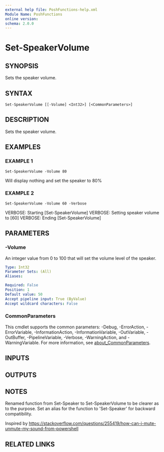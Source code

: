 ```yaml
---
external help file: PoshFunctions-help.xml
Module Name: PoshFunctions
online version:
schema: 2.0.0
---
```


# Set-SpeakerVolume

## SYNOPSIS
Sets the speaker volume.

## SYNTAX

```
Set-SpeakerVolume [[-Volume] <Int32>] [<CommonParameters>]
```

## DESCRIPTION
Sets the speaker volume.

## EXAMPLES

### EXAMPLE 1
```
Set-SpeakerVolume -Volume 80
```

Will display nothing and set the speaker to 80%

### EXAMPLE 2
```
Set-SpeakerVolume -Volume 60 -Verbose
```

VERBOSE: Starting \[Set-SpeakerVolume\]
VERBOSE: Setting speaker volume to \[60\]
VERBOSE: Ending \[Set-SpeakerVolume\]

## PARAMETERS

### -Volume
An integer value from 0 to 100 that will set the volume level of the speaker.

```yaml
Type: Int32
Parameter Sets: (All)
Aliases:

Required: False
Position: 1
Default value: 50
Accept pipeline input: True (ByValue)
Accept wildcard characters: False
```

### CommonParameters
This cmdlet supports the common parameters: -Debug, -ErrorAction, -ErrorVariable, -InformationAction, -InformationVariable, -OutVariable, -OutBuffer, -PipelineVariable, -Verbose, -WarningAction, and -WarningVariable. For more information, see [about_CommonParameters](http://go.microsoft.com/fwlink/?LinkID=113216).

## INPUTS

## OUTPUTS

## NOTES
Renamed function from Set-Speaker to Set-SpeakerVolume to be clearer as to the purpose.
Set an alias for the
function to 'Set-Speaker' for backward compatibility.

Inspired by https://stackoverflow.com/questions/255419/how-can-i-mute-unmute-my-sound-from-powershell

## RELATED LINKS
